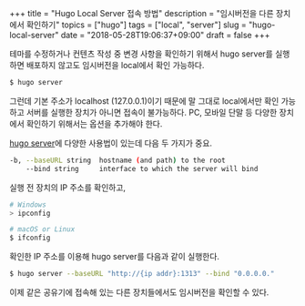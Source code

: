 +++
title = "Hugo Local Server 접속 방법"
description = "임시버전을 다른 장치에서 확인하기"
topics = ["hugo"]
tags = ["local", "server"]
slug = "hugo-local-server"
date = "2018-05-28T19:06:37+09:00"
draft = false
+++

테마를 수정하거나 컨텐츠 작성 중 변경 사항을 확인하기 위해서 hugo server를 실행하면 배포하지 않고도 임시버전을 local에서 확인 가능하다.

```bash
$ hugo server
```

그런데 기본 주소가 localhost (127.0.0.1)이기 때문에 말 그대로 local에서만 확인 가능하고 서버를 실행한 장치가 아니면 접속이 불가능하다. PC, 모바일 단말 등 다양한 장치에서 확인하기 위해서는 옵션을 추가해야 한다.

[hugo server](https://gohugo.io/commands/hugo_server/)에 다양한 사용법이 있는데 다음 두 가지가 중요.

```bash
-b, --baseURL string  hostname (and path) to the root
    --bind string     interface to which the server will bind
```

실행 전 장치의 IP 주소를 확인하고,

```bash
# Windows
> ipconfig

# macOS or Linux
$ ifconfig
```

확인한 IP 주소를 이용해 hugo server를 다음과 같이 실행한다.

```bash
$ hugo server --baseURL "http://{ip addr}:1313" --bind "0.0.0.0."
```

이제 같은 공유기에 접속해 있는 다른 장치들에서도 임시버전을 확인할 수 있다. 